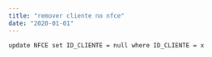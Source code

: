 ```yaml
---
title: "remover cliente no nfce"
date: "2020-01-01"
---
```


<code>update NFCE set ID_CLIENTE = null
where ID_CLIENTE = x
</code>